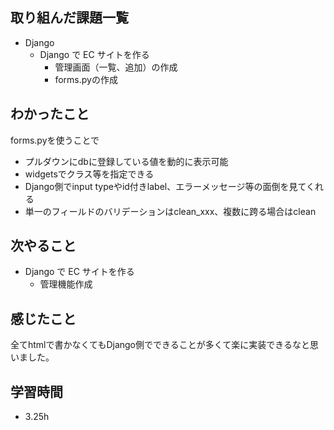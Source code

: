 ## 取り組んだ課題一覧
- Django
  - Django で EC サイトを作る
    - 管理画面（一覧、追加）の作成
    - forms.pyの作成
## わかったこと
forms.pyを使うことで
- プルダウンにdbに登録している値を動的に表示可能
- widgetsでクラス等を指定できる
- Django側でinput typeやid付きlabel、エラーメッセージ等の面倒を見てくれる
- 単一のフィールドのバリデーションはclean_xxx、複数に跨る場合はclean
## 次やること
  - Django で EC サイトを作る<br>
     - 管理機能作成
## 感じたこと
全てhtmlで書かなくてもDjango側でできることが多くて楽に実装できるなと思いました。
## 学習時間
- 3.25h